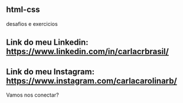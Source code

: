 ## html-css
 desafios e exercicios

## Link do meu Linkedin: https://www.linkedin.com/in/carlacrbrasil/
## Link do meu Instagram: https://www.instagram.com/carlacarolinarb/

Vamos nos conectar? 
